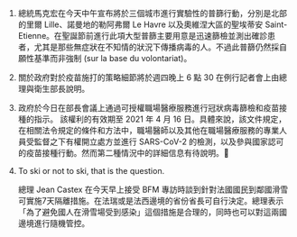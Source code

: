1. 總統馬克宏在今天中午宣布將於三個城市進行實驗性的普篩行動，分別是北部的里爾 Lille、諾曼地的勒阿弗爾 Le Havre 以及奧維涅大區的聖埃蒂安 Saint-Etienne。在聖誕節前進行此項大型普篩主要用意是迅速篩檢並測出確診患者，尤其是那些無症狀在不知情的狀況下傳播病毒的人。不過此普篩仍然採自願性基準而非強制 \(sur la base du volontariat\)。
1. 關於政府對於疫苗施打的策略細節將於週四晚上 6 點 30 在例行記者會上由總理與衛生部長說明。
1. 政府於今日在部長會議上通過可授權職場醫療服務進行冠狀病毒篩檢和疫苗接種的指示。 該權利的有效期至 2021 年 4 月 16 日。具體來說，該文件規定，在相關法令規定的條件和方法中，職場醫師以及其他在職場醫療服務的專業人員受監督之下有權開立處方並進行 SARS-CoV-2 的檢測，以及參與國家認可的疫苗接種行動。然而第二種情況中的詳細信息有待說明。
1. To ski or not to ski, that is the question.

   總理 Jean Castex 在今天早上接受 BFM 專訪時談到針對法國國民到鄰國滑雪可實施7天隔離措施。在法瑞或是法西邊境的省份省長可自行決定。總理表示「為了避免國人在滑雪場受到感染」這個措施是合理的，同時也可以對這兩國邊境進行隨機管控。